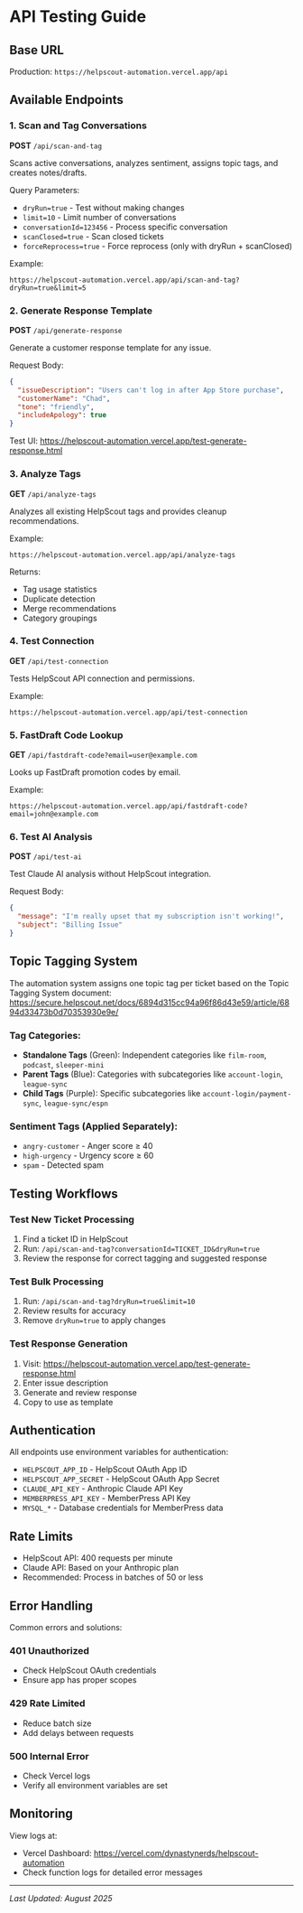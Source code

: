 # API Testing Guide

## Base URL
Production: `https://helpscout-automation.vercel.app/api`

## Available Endpoints

### 1. Scan and Tag Conversations
**POST** `/api/scan-and-tag`

Scans active conversations, analyzes sentiment, assigns topic tags, and creates notes/drafts.

Query Parameters:
- `dryRun=true` - Test without making changes
- `limit=10` - Limit number of conversations
- `conversationId=123456` - Process specific conversation
- `scanClosed=true` - Scan closed tickets
- `forceReprocess=true` - Force reprocess (only with dryRun + scanClosed)

Example:
```
https://helpscout-automation.vercel.app/api/scan-and-tag?dryRun=true&limit=5
```

### 2. Generate Response Template
**POST** `/api/generate-response`

Generate a customer response template for any issue.

Request Body:
```json
{
  "issueDescription": "Users can't log in after App Store purchase",
  "customerName": "Chad",
  "tone": "friendly",
  "includeApology": true
}
```

Test UI: https://helpscout-automation.vercel.app/test-generate-response.html

### 3. Analyze Tags
**GET** `/api/analyze-tags`

Analyzes all existing HelpScout tags and provides cleanup recommendations.

Example:
```
https://helpscout-automation.vercel.app/api/analyze-tags
```

Returns:
- Tag usage statistics
- Duplicate detection
- Merge recommendations
- Category groupings

### 4. Test Connection
**GET** `/api/test-connection`

Tests HelpScout API connection and permissions.

Example:
```
https://helpscout-automation.vercel.app/api/test-connection
```

### 5. FastDraft Code Lookup
**GET** `/api/fastdraft-code?email=user@example.com`

Looks up FastDraft promotion codes by email.

Example:
```
https://helpscout-automation.vercel.app/api/fastdraft-code?email=john@example.com
```

### 6. Test AI Analysis
**POST** `/api/test-ai`

Test Claude AI analysis without HelpScout integration.

Request Body:
```json
{
  "message": "I'm really upset that my subscription isn't working!",
  "subject": "Billing Issue"
}
```

## Topic Tagging System

The automation system assigns one topic tag per ticket based on the Topic Tagging System document:
https://secure.helpscout.net/docs/6894d315cc94a96f86d43e59/article/6894d33473b0d70353930e9e/

### Tag Categories:
- **Standalone Tags** (Green): Independent categories like `film-room`, `podcast`, `sleeper-mini`
- **Parent Tags** (Blue): Categories with subcategories like `account-login`, `league-sync`
- **Child Tags** (Purple): Specific subcategories like `account-login/payment-sync`, `league-sync/espn`

### Sentiment Tags (Applied Separately):
- `angry-customer` - Anger score ≥ 40
- `high-urgency` - Urgency score ≥ 60
- `spam` - Detected spam

## Testing Workflows

### Test New Ticket Processing
1. Find a ticket ID in HelpScout
2. Run: `/api/scan-and-tag?conversationId=TICKET_ID&dryRun=true`
3. Review the response for correct tagging and suggested response

### Test Bulk Processing
1. Run: `/api/scan-and-tag?dryRun=true&limit=10`
2. Review results for accuracy
3. Remove `dryRun=true` to apply changes

### Test Response Generation
1. Visit: https://helpscout-automation.vercel.app/test-generate-response.html
2. Enter issue description
3. Generate and review response
4. Copy to use as template

## Authentication

All endpoints use environment variables for authentication:
- `HELPSCOUT_APP_ID` - HelpScout OAuth App ID
- `HELPSCOUT_APP_SECRET` - HelpScout OAuth App Secret
- `CLAUDE_API_KEY` - Anthropic Claude API Key
- `MEMBERPRESS_API_KEY` - MemberPress API Key
- `MYSQL_*` - Database credentials for MemberPress data

## Rate Limits

- HelpScout API: 400 requests per minute
- Claude API: Based on your Anthropic plan
- Recommended: Process in batches of 50 or less

## Error Handling

Common errors and solutions:

### 401 Unauthorized
- Check HelpScout OAuth credentials
- Ensure app has proper scopes

### 429 Rate Limited
- Reduce batch size
- Add delays between requests

### 500 Internal Error
- Check Vercel logs
- Verify all environment variables are set

## Monitoring

View logs at:
- Vercel Dashboard: https://vercel.com/dynastynerds/helpscout-automation
- Check function logs for detailed error messages

---

*Last Updated: August 2025*